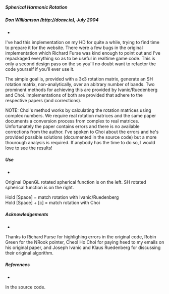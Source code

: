 
##### Spherical Harmonic Rotation
##### Don Williamson (http://donw.io), July 2004
-

I've had this implementation on my HD for quite a while, trying to find time to prepare it for the website. There were a few bugs in the original implementation which Richard Furse was kind enough to point out and I've repackaged everything so as to be useful in realtime game code. This is only a second design pass on the so you'll no doubt want to refactor the code yourself if you'll ever use it.

The simple goal is, provided with a 3x3 rotation matrix, generate an SH rotation matrix, non-analytically, over an abitrary number of bands. Two prominent methods for achieving this are provided by Ivanic/Ruedenberg and Choi. Implementations of both are provided that adhere to the respective papers (and corrections).

NOTE:
Choi's method works by calculating the rotation matrices using complex numbers. We require real rotation matrices and the same paper documents a conversion process from complex to real matrices. Unfortunately the paper contains errors and there is no available corrections from the author. I've spoken to Choi about the errors and he's provided possible solutions (documented in the source code) but a more thourough analysis is required. If anybody has the time to do so, I would love to see the results!


##### Use
-

Original OpenGL rotated spherical function is on the left.
SH rotated spherical function is on the right.

Hold [Space] = match rotation with Ivanic/Ruedenberg  
Hold [Space] + [c] = match rotation with Choi  



##### Acknowledgements
-

Thanks to Richard Furse for highlighing errors in
the original code, Robin Green for the NRook pointer, Cheol Ho Choi for paying
heed to my emails on his original paper, and Joseph Ivanic and Klaus Ruedenberg
for discussing their original algorithm.


##### References
-

In the source code.
